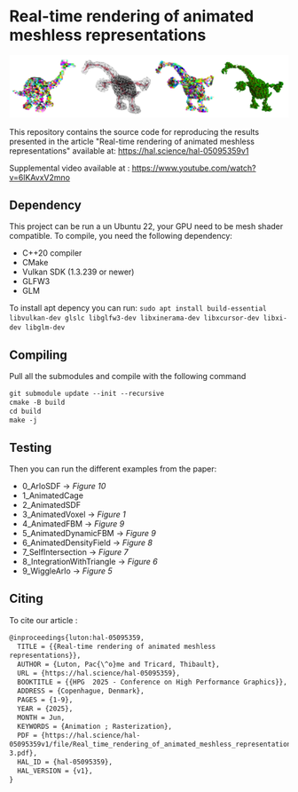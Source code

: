 # Real-time rendering of animated meshless representations
![Tux, the Linux mascot](teaser.png)

This repository contains the source code for reproducing the results presented in the article "Real-time rendering of animated meshless representations" available at: https://hal.science/hal-05095359v1

Supplemental video available at : https://www.youtube.com/watch?v=6lKAvxV2mno



## Dependency
This project can be run a un Ubuntu 22, your GPU need to be mesh shader compatible. To compile, you need the following dependency:
+ C++20 compiler
+ CMake
+ Vulkan SDK (1.3.239 or newer)
+ GLFW3
+ GLM

To install apt depency you can run: `sudo apt install build-essential libvulkan-dev glslc libglfw3-dev libxinerama-dev libxcursor-dev libxi-dev libglm-dev`


## Compiling 

Pull all the submodules and compile with the following command
```
git submodule update --init --recursive
cmake -B build
cd build
make -j
```

## Testing

Then you can run the different examples from the paper:
+ 0_ArloSDF -> *Figure 10*
+ 1_AnimatedCage 
+ 2_AnimatedSDF 
+ 3_AnimatedVoxel -> *Figure 1*
+ 4_AnimatedFBM -> *Figure 9*
+ 5_AnimatedDynamicFBM -> *Figure 9*
+ 6_AnimatedDensityField -> *Figure 8*
+ 7_SelfIntersection -> *Figure 7*
+ 8_IntegrationWithTriangle -> *Figure 6*
+ 9_WiggleArlo -> *Figure 5*

## Citing

To cite our article :
```
@inproceedings{luton:hal-05095359,
  TITLE = {{Real-time rendering of animated meshless representations}},
  AUTHOR = {Luton, Pac{\^o}me and Tricard, Thibault},
  URL = {https://hal.science/hal-05095359},
  BOOKTITLE = {{HPG  2025 - Conference on High Performance Graphics}},
  ADDRESS = {Copenhague, Denmark},
  PAGES = {1-9},
  YEAR = {2025},
  MONTH = Jun,
  KEYWORDS = {Animation ; Rasterization},
  PDF = {https://hal.science/hal-05095359v1/file/Real_time_rendering_of_animated_meshless_representation_HPG25-3.pdf},
  HAL_ID = {hal-05095359},
  HAL_VERSION = {v1},
}
```